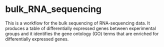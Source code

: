 # bulk_RNA_sequencing
This is a workflow for the bulk sequencing of RNA-sequencing data. 
It produces a table of differentially expressed genes between experimental groups and it identifies the gene ontology (GO) terms that are enriched for differentially expressed genes. 
